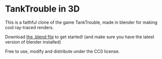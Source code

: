 # TankTrouble in 3D

This is a faithful clone of the game TankTrouble, made in blender for making cool ray-traced renders.

Download [the .blend file](https://github.com/asger-finding/tanktrouble-in-3d/raw/main/tanktrouble-in-3d.blend) to get started! (and make sure you have the latest version of blender installed)

Free to use, modify and distribute under the CC0 license.

